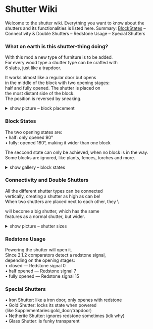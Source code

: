 # Shutter Wiki
Welcome to the shutter wiki. Everything you want to know about the shutters and its functionalities is listed here.
Summary: [BlockStates](https://github.com/nudelauflauch/shutter-wiki/tree/main?tab=readme-ov-file#block-states) – Connectivity & Double Shutters – Redstone Usage – Special Shutters


  ### What on earth is this shutter-thing doing?
  With this mod a new type of furniture is to be added. \
  For every wood type a shutter type can be crafted with \
  6 slabs, just like a trapdoor.


  It works almost like a regular door but opens \
  in the middle of the block with two opening stages: \
  half and fully opened. The shutter is placed on \
  the most distant side of the block. \
  The position is reversed by sneaking.

  <details>
<summary>show picture – block placement</summary>

![facing](https://github.com/user-attachments/assets/3169efdc-3a75-4271-ab2b-6b3385e27a46)\
on the left: normal placement – on the right: placed while sneaking

</details>

  ### Block States
  The two opening states are: \
  • half: only opened 90° \
  • fully: opened 180°, making it wider than one block

  
  The seccond state can only be achieved, when no block is in the way. \
  Some blocks are ignored, like plants, fences, torches and more.

<details>
<summary>show gallery – block states</summary>

![stages1](https://github.com/user-attachments/assets/671b9d79-7750-477a-8389-be136eb9cba5)
completely closed up

![stages2](https://github.com/user-attachments/assets/e9e88dc0-b8a8-46d0-88c4-7c88cd75f880)
not so much closed up

![stages3](https://github.com/user-attachments/assets/fff15d87-e8f5-420d-bcfb-647db6b0cf81)
all open

</details>

  ### Connectivity and Double Shutters
  All the different shutter types can be connected \
  vertically, creating a shutter as high as can be! \
  When two shutters are placed next to each other, they \

  will become a big shutter, which has the same \
  features as a normal shutter, but wider.


<details>
<summary>show picture – shutter sizes </summary>

  ![bigsmall](https://github.com/user-attachments/assets/c2854d23-cfbe-424b-a226-ad508f40e09a)\
on the left: normal shutter – on the right: enormous shutter

</details>


  ### Redstone Usage
  Powering the shutter will open it. \
  Since 2.1.2 comparators detect a redstone signal, \
  depending on the opening stages: \
  • closed — Redstone signal 0 \
  • half opened — Redstone signal 7 \
  • fully opened — Redstone signal 15

  ### Special Shutters
  • Iron Shutter: like a iron door, only openes with redstone \
  • Gold Shutter: locks its state when powered \
    (like Supplementaries:gold_door/trapdoor) \
  • Netherite Shutter: ignores redstone sometimes (idk why) \
  • Glass Shutter: is funky transparent
